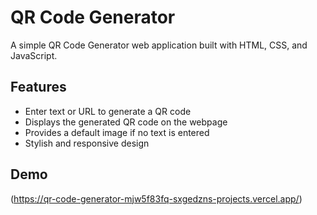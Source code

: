 # QR Code Generator

A simple QR Code Generator web application built with HTML, CSS, and JavaScript.

## Features

- Enter text or URL to generate a QR code
- Displays the generated QR code on the webpage
- Provides a default image if no text is entered
- Stylish and responsive design

## Demo

(https://qr-code-generator-mjw5f83fq-sxgedzns-projects.vercel.app/)
